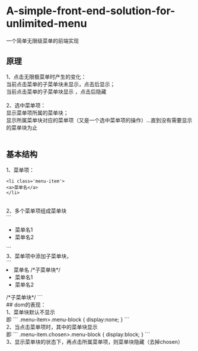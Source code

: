 # A-simple-front-end-solution-for-unlimited-menu
一个简单无限级菜单的前端实现 


## 原理
1、点击无限极菜单时产生的变化：<br>
当前点击菜单的子菜单块未显示，点击后显示；<br>
当前点击菜单的子菜单块显示 ，点击后隐藏<br>
<br>
2、选中菜单项：<br>
显示菜单项所属的菜单块；<br>
显示所属菜单块对应的菜单项（又是一个选中菜单项的操作）...直到没有需要显示的菜单块为止<br>
<br>
## 基本结构
1、菜单项：<br>
```
<li class='menu-item'>
<a>菜单名</a>
</li>
``` 
<br>
2、多个菜单项组成菜单块<br>
```
<ul class='menu-block'>
 <li  class='menu-item'><a>菜单名1<a/></li>
 <li  class='menu-item'><a>菜单名2<a/></li>
</ul>
``` 
<br>
3、菜单项中添加子菜单块，<br>
```
<li class='menu-item'>
<a>菜单名<a/>
/*子菜单块*/
<ul class='menu-block'>
 <li  class='menu-item'><a>菜单名1<a/></li>
 <li  class='menu-item'><a>菜单名2<a/></li>
</ul>
/*子菜单块*/
</ul>
``` 
<br>
## dom的表现：
<br>
1、菜单块默认不显示<br>
即
```
.menu-item>.menu-block
{
display:none;
}
``` 
<br>
2、当点击菜单项时，其中的菜单块显示<br>
即 
```
.menu-item.chosen>.menu-block
{
display:block;
}
```
<br>
3、显示菜单块的状态下，再点击所属菜单项，则菜单块隐藏（去掉chosen）


 
